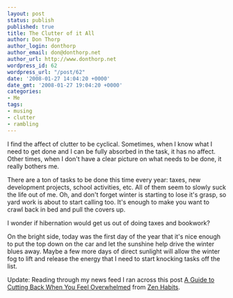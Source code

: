 ```yaml
---
layout: post
status: publish
published: true
title: The Clutter of it All
author: Don Thorp
author_login: donthorp
author_email: don@donthorp.net
author_url: http://www.donthorp.net
wordpress_id: 62
wordpress_url: "/post/62"
date: '2008-01-27 14:04:20 +0000'
date_gmt: '2008-01-27 19:04:20 +0000'
categories:
- Me
tags:
- musing
- clutter
- rambling
---
```

<p>I find the affect of clutter to be cyclical. Sometimes, when I know what I need to get done and I can be fully absorbed in the task, it has no affect. Other times, when I don't have a clear picture on what needs to be done, it really bothers me.</p>
<p>There are a ton of tasks to be done this time every year: taxes, new development projects, school activities, etc. All of them seem to slowly suck the life out of me. Oh, and don't forget winter is starting to lose it's grasp, so yard work is about to start calling too. It's enough to make you want to crawl back in bed and pull the covers up. </p>
<p>I wonder if hibernation would get us out of doing taxes and  bookwork?</p>
<p>On the bright side, today was the first day of the year that it's nice enough to put the top down on the car and let the sunshine help drive the winter blues away. Maybe a few more days of direct sunlight will allow the winter fog to lift and release the energy that I need to start knocking tasks off the list.</p>
<p>Update: Reading through my news feed I ran across this post <a href="http://zenhabits.net/2008/01/a-guide-to-cutting-back-when-you-feel-overwhelmed/" target="_blank">A Guide to Cutting Back When You Feel Overwhelmed</a> from <a href="http://zenhabits.net/" target="_blank">Zen Habits</a>.</p>
